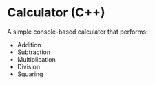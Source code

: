 # Calculator (C++)

A simple console-based calculator that performs:

- Addition
- Subtraction
- Multiplication
- Division
- Squaring
